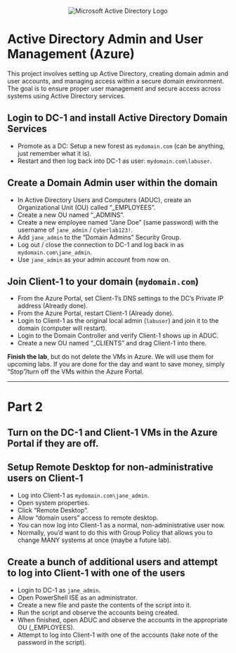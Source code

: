 <p align="center">
<img src="https://i.imgur.com/pU5A58S.png" alt="Microsoft Active Directory Logo"/>
</p>

<h1>Active Directory Admin and User Management (Azure)</h1>
This project involves setting up Active Directory, creating domain admin and user accounts, and managing access within a secure domain environment. The goal is to ensure proper user management and secure access across systems using Active Directory services.

## Login to DC-1 and install Active Directory Domain Services
- Promote as a DC: Setup a new forest as `mydomain.com` (can be anything, just remember what it is).
- Restart and then log back into DC-1 as user: `mydomain.com\labuser`.

## Create a Domain Admin user within the domain
- In Active Directory Users and Computers (ADUC), create an Organizational Unit (OU) called “_EMPLOYEES”.
- Create a new OU named “_ADMINS”.
- Create a new employee named “Jane Doe” (same password) with the username of `jane_admin` / `Cyberlab123!`.
- Add `jane_admin` to the “Domain Admins” Security Group.
- Log out / close the connection to DC-1 and log back in as `mydomain.com\jane_admin`.
- Use `jane_admin` as your admin account from now on.

## Join Client-1 to your domain (`mydomain.com`)
- From the Azure Portal, set Client-1’s DNS settings to the DC’s Private IP address (Already done).
- From the Azure Portal, restart Client-1 (Already done).
- Login to Client-1 as the original local admin (`labuser`) and join it to the domain (computer will restart).
- Login to the Domain Controller and verify Client-1 shows up in ADUC.
- Create a new OU named “_CLIENTS” and drag Client-1 into there.

**Finish the lab**, but do not delete the VMs in Azure. We will use them for upcoming labs.
If you are done for the day and want to save money, simply “Stop”/turn off the VMs within the Azure Portal.

---

# Part 2

## Turn on the DC-1 and Client-1 VMs in the Azure Portal if they are off.

## Setup Remote Desktop for non-administrative users on Client-1
- Log into Client-1 as `mydomain.com\jane_admin`.
- Open system properties.
- Click “Remote Desktop”.
- Allow “domain users” access to remote desktop.
- You can now log into Client-1 as a normal, non-administrative user now.
- Normally, you’d want to do this with Group Policy that allows you to change MANY systems at once (maybe a future lab).

## Create a bunch of additional users and attempt to log into Client-1 with one of the users
- Login to DC-1 as `jane_admin`.
- Open PowerShell ISE as an administrator.
- Create a new file and paste the contents of the script into it.
- Run the script and observe the accounts being created.
- When finished, open ADUC and observe the accounts in the appropriate OU (_EMPLOYEES).
- Attempt to log into Client-1 with one of the accounts (take note of the password in the script).

